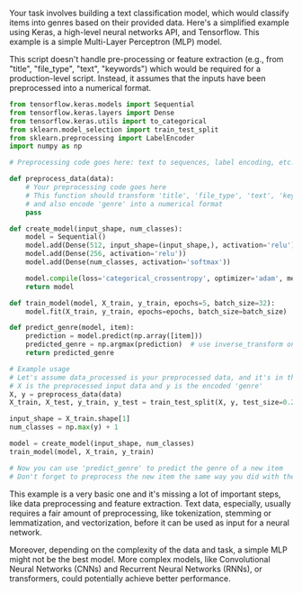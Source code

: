 Your task involves building a text classification model, which would classify items into genres based on their provided data. Here's a simplified example using Keras, a high-level neural networks API, and Tensorflow. This example is a simple Multi-Layer Perceptron (MLP) model.

This script doesn't handle pre-processing or feature extraction (e.g., from "title", "file_type", "text", "keywords") which would be required for a production-level script. Instead, it assumes that the inputs have been preprocessed into a numerical format.

```python
from tensorflow.keras.models import Sequential
from tensorflow.keras.layers import Dense
from tensorflow.keras.utils import to_categorical
from sklearn.model_selection import train_test_split
from sklearn.preprocessing import LabelEncoder
import numpy as np

# Preprocessing code goes here: text to sequences, label encoding, etc.

def preprocess_data(data):
    # Your preprocessing code goes here
    # This function should transform 'title', 'file_type', 'text', 'keywords' into numerical vectors
    # and also encode 'genre' into a numerical format
    pass

def create_model(input_shape, num_classes):
    model = Sequential()
    model.add(Dense(512, input_shape=(input_shape,), activation='relu'))
    model.add(Dense(256, activation='relu'))
    model.add(Dense(num_classes, activation='softmax'))

    model.compile(loss='categorical_crossentropy', optimizer='adam', metrics=['accuracy'])
    return model

def train_model(model, X_train, y_train, epochs=5, batch_size=32):
    model.fit(X_train, y_train, epochs=epochs, batch_size=batch_size)

def predict_genre(model, item):
    prediction = model.predict(np.array([item]))
    predicted_genre = np.argmax(prediction)  # use inverse_transform on label encoder if you used it for 'genre'
    return predicted_genre

# Example usage
# Let's assume data_processed is your preprocessed data, and it's in the form (X, y)
# X is the preprocessed input data and y is the encoded 'genre'
X, y = preprocess_data(data)
X_train, X_test, y_train, y_test = train_test_split(X, y, test_size=0.2, random_state=42)

input_shape = X_train.shape[1]
num_classes = np.max(y) + 1

model = create_model(input_shape, num_classes)
train_model(model, X_train, y_train)

# Now you can use 'predict_genre' to predict the genre of a new item
# Don't forget to preprocess the new item the same way you did with the training data
```

This example is a very basic one and it's missing a lot of important steps, like data preprocessing and feature extraction. Text data, especially, usually requires a fair amount of preprocessing, like tokenization, stemming or lemmatization, and vectorization, before it can be used as input for a neural network.

Moreover, depending on the complexity of the data and task, a simple MLP might not be the best model. More complex models, like Convolutional Neural Networks (CNNs) and Recurrent Neural Networks (RNNs), or transformers, could potentially achieve better performance.
